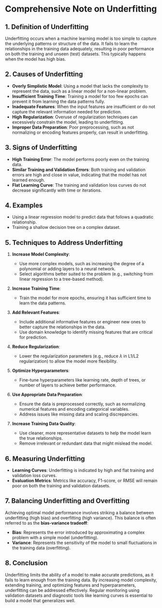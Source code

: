 # **Comprehensive Note on Underfitting**

## **1. Definition of Underfitting**

Underfitting occurs when a machine learning model is too simple to capture the underlying patterns or structure of the data. It fails to learn the relationships in the training data adequately, resulting in poor performance on both the training and unseen (test) datasets. This typically happens when the model has high bias.

## **2. Causes of Underfitting**

- **Overly Simplistic Model**: Using a model that lacks the complexity to represent the data, such as a linear model for a non-linear problem.
- **Insufficient Training Time**: Training a model for too few epochs can prevent it from learning the data patterns fully.
- **Inadequate Features**: When the input features are insufficient or do not capture the relevant information needed for prediction.
- **High Regularization**: Overuse of regularization techniques can excessively constrain the model, leading to underfitting.
- **Improper Data Preparation**: Poor preprocessing, such as not normalizing or encoding features properly, can result in underfitting.

## **3. Signs of Underfitting**

- **High Training Error**: The model performs poorly even on the training data.
- **Similar Training and Validation Errors**: Both training and validation errors are high and close in value, indicating that the model has not learned enough.
- **Flat Learning Curve**: The training and validation loss curves do not decrease significantly with time or iterations.

## **4. Examples**

- Using a linear regression model to predict data that follows a quadratic relationship.
- Training a shallow decision tree on a complex dataset.

## **5. Techniques to Address Underfitting**

1. **Increase Model Complexity**:
   - Use more complex models, such as increasing the degree of a polynomial or adding layers to a neural network.
   - Select algorithms better suited to the problem (e.g., switching from linear regression to a tree-based method).

2. **Increase Training Time**:
   - Train the model for more epochs, ensuring it has sufficient time to learn the data patterns.

3. **Add Relevant Features**:
   - Include additional informative features or engineer new ones to better capture the relationships in the data.
   - Use domain knowledge to identify missing features that are critical for prediction.

4. **Reduce Regularization**:
   - Lower the regularization parameters (e.g., reduce $\lambda$ in L1/L2 regularization) to allow the model more flexibility.

5. **Optimize Hyperparameters**:
   - Fine-tune hyperparameters like learning rate, depth of trees, or number of layers to achieve better performance.

6. **Use Appropriate Data Preparation**:
   - Ensure the data is preprocessed correctly, such as normalizing numerical features and encoding categorical variables.
   - Address issues like missing data and scaling discrepancies.

7. **Increase Training Data Quality**:
   - Use cleaner, more representative datasets to help the model learn the true relationships.
   - Remove irrelevant or redundant data that might mislead the model.

## **6. Measuring Underfitting**

- **Learning Curves**: Underfitting is indicated by high and flat training and validation loss curves.
- **Evaluation Metrics**: Metrics like accuracy, F1-score, or RMSE will remain poor on both the training and validation datasets.

## **7. Balancing Underfitting and Overfitting**

Achieving optimal model performance involves striking a balance between underfitting (high bias) and overfitting (high variance). This balance is often referred to as the **bias-variance tradeoff**:

- **Bias**: Represents the error introduced by approximating a complex problem with a simple model (underfitting).
- **Variance**: Represents the sensitivity of the model to small fluctuations in the training data (overfitting).

## **8. Conclusion**

Underfitting limits the ability of a model to make accurate predictions, as it fails to learn enough from the training data. By increasing model complexity, extending training, and optimizing features and hyperparameters, underfitting can be addressed effectively. Regular monitoring using validation datasets and diagnostic tools like learning curves is essential to build a model that generalizes well.
